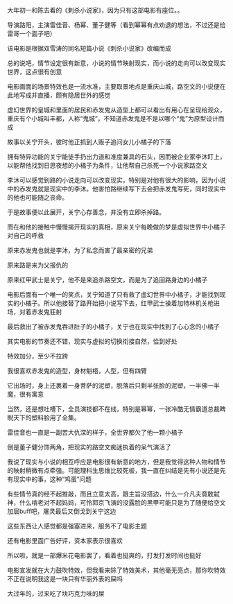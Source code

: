 


大年初一和陈去看的《刺杀小说家》，因为只有这部电影有座位。。

导演路阳，主演雷佳音、杨幂、董子健等（看到幂幂有点劝退的想法，不过还是给雷哥一个面子吧）

该电影是根据双雪涛的同名短篇小说《刺杀小说家》改编而成

总的说吧，情节设定很有新意，小说的情节映射现实，而小说的走向可以改变现实世界，这点很有创意

电影画面的场景特效也是一流水准，主要取景地点是重庆山城，路空文的小说便在此地写成并直播，颇有隐居世外的感觉

虚幻世界的皇城和里面的居民和赤发鬼从造型上都可以看出有用心在呈现给观众，重庆有个小城叫丰都，人称“鬼城”，不知道赤发鬼是不是以哪个“鬼”为原型设计而成

故事以关宁开头，彼时他正抓到人贩子追问女儿小橘子的下落

拥有特异功能的关宁能徒手扔出力道和准度兼具的石头，因而被企业家李沐盯上，以能帮他找到日思夜想的小橘子为条件，让他帮自己杀死一个小说家路空文

李沐可以感觉到路的小说走向可以改变现实，特别是对他有很大的影响，因为小说中的赤发鬼就是现实中的李沐。他害怕路继续写下去会把赤发鬼写死，同时现实中的他也可能随之丧命。

于是故事便以此展开，关宁心存善念，并没有立即杀掉路。

而在和他的接触中慢慢揭开现实的真相，原来关宁每晚做的梦是虚拟世界中小橘子对自己的呼救

原来赤发鬼也就是李沐，为了私念而害了最亲密的兄弟

原来路是来为父报仇的

原来红甲武士是关宁，他不是来追杀路空文，而是为了追回路身边的小橘子

电影后面有一个唯一的笑点，关宁知道了只有救了虚幻世界中小橘子，才能找到现实的小橘子。所以他接替了路开始把小说写下去，红甲武士操着加特林机关枪进场，对着赤发鬼狂射

最后救出了被赤发鬼吞进肚子的小橘子，关宁也在现实中找到了心心念的小橘子

其实电影的节奏还不错，现实与虚拟的切换衔接自然，恰到好处

特效加分，至少不拉跨

我很喜欢赤发鬼的造型，身材魁梧，人型，但有四臂

它出场时，身上还裹着一身菩萨的泥塑，脱落后只剩半张脸的泥塑，一半佛一半魔，很有寓意

当然，还是想吐槽下，全员演技都不在线，特别是幂幂，一张冷酷无情霸道总裁睥睨天下的塑料脸用了全集。

雷佳音也一直是一副苦大仇深的样子，全世界都欠了他一颗小橘子

倒是董子健分饰两角，把现实的路空文痴迷执着的呆气演活了

我说了现实与小说的相互呼应是电影很有新意的地方，但是我觉得这种人物和情节的映射稍微有点牵强。可能理科生思维比较死板，我一直在纠结是先有小说还是先有现实中的事，这种“鸡蛋”问题

有些情节真的经不起推敲，而且立意太高，跟主旨没搭边，什么一介凡夫竟敢弑神，什么啃老对不起妈妈，可怜郭京飞演的没露脸的黑甲可能只是为了随便给空文加层buff吧，屠灵最后又倒戈到关宁这边

这些东西让人感觉都是强塞进来，服务不了电影主题

还有电影里面广告好评，资本家表示很喜欢

所以啦，就是一部爆米花电影罢了，看着也挺爽的，打发打发时间也挺好

电影宣发就在大力鼓吹特效，但我看来除了特效美术，其他毫无亮点，那你吹特效不正在说明我这是一块只有华丽外表的屎吗

大过年的，过来吃了块巧克力味的屎

















